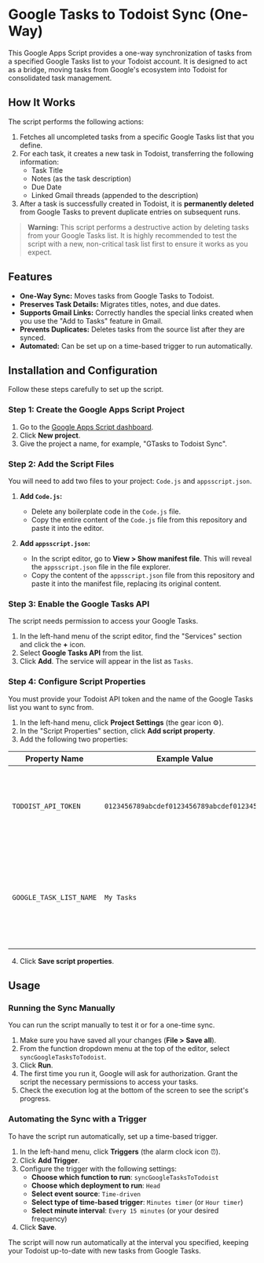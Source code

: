 # Google Tasks to Todoist Sync (One-Way)

This Google Apps Script provides a one-way synchronization of tasks from a specified Google Tasks list to your Todoist account. It is designed to act as a bridge, moving tasks from Google's ecosystem into Todoist for consolidated task management.

## How It Works

The script performs the following actions:
1.  Fetches all uncompleted tasks from a specific Google Tasks list that you define.
2.  For each task, it creates a new task in Todoist, transferring the following information:
    *   Task Title
    *   Notes (as the task description)
    *   Due Date
    *   Linked Gmail threads (appended to the description)
3.  After a task is successfully created in Todoist, it is **permanently deleted** from Google Tasks to prevent duplicate entries on subsequent runs.

> **Warning:** This script performs a destructive action by deleting tasks from your Google Tasks list. It is highly recommended to test the script with a new, non-critical task list first to ensure it works as you expect.

## Features

-   **One-Way Sync:** Moves tasks from Google Tasks to Todoist.
-   **Preserves Task Details:** Migrates titles, notes, and due dates.
-   **Supports Gmail Links:** Correctly handles the special links created when you use the "Add to Tasks" feature in Gmail.
-   **Prevents Duplicates:** Deletes tasks from the source list after they are synced.
-   **Automated:** Can be set up on a time-based trigger to run automatically.

## Installation and Configuration

Follow these steps carefully to set up the script.

### Step 1: Create the Google Apps Script Project

1.  Go to the [Google Apps Script dashboard](https://script.google.com/home).
2.  Click **New project**.
3.  Give the project a name, for example, "GTasks to Todoist Sync".

### Step 2: Add the Script Files

You will need to add two files to your project: `Code.js` and `appsscript.json`.

1.  **Add `Code.js`:**
    *   Delete any boilerplate code in the `Code.js` file.
    *   Copy the entire content of the `Code.js` file from this repository and paste it into the editor.

2.  **Add `appsscript.json`:**
    *   In the script editor, go to **View > Show manifest file**. This will reveal the `appsscript.json` file in the file explorer.
    *   Copy the content of the `appsscript.json` file from this repository and paste it into the manifest file, replacing its original content.

### Step 3: Enable the Google Tasks API

The script needs permission to access your Google Tasks.

1.  In the left-hand menu of the script editor, find the "Services" section and click the **+** icon.
2.  Select **Google Tasks API** from the list.
3.  Click **Add**. The service will appear in the list as `Tasks`.

### Step 4: Configure Script Properties

You must provide your Todoist API token and the name of the Google Tasks list you want to sync from.

1.  In the left-hand menu, click **Project Settings** (the gear icon ⚙️).
2.  In the "Script Properties" section, click **Add script property**.
3.  Add the following two properties:

| Property Name           | Example Value                              | Description                                                                                             |
| ----------------------- | ------------------------------------------ | ------------------------------------------------------------------------------------------------------- |
| `TODOIST_API_TOKEN`     | `0123456789abcdef0123456789abcdef01234567` | Your personal Todoist API token. You can get this from [Todoist Settings > Integrations](https://todoist.com/app/settings/integrations). |
| `GOOGLE_TASK_LIST_NAME` | `My Tasks`                                 | The **exact name** of the Google Tasks list you want to sync from (e.g., "My Tasks", "Work", "Shopping"). |

4.  Click **Save script properties**.

## Usage

### Running the Sync Manually

You can run the script manually to test it or for a one-time sync.

1.  Make sure you have saved all your changes (**File > Save all**).
2.  From the function dropdown menu at the top of the editor, select `syncGoogleTasksToTodoist`.
3.  Click **Run**.
4.  The first time you run it, Google will ask for authorization. Grant the script the necessary permissions to access your tasks.
5.  Check the execution log at the bottom of the screen to see the script's progress.

### Automating the Sync with a Trigger

To have the script run automatically, set up a time-based trigger.

1.  In the left-hand menu, click **Triggers** (the alarm clock icon ⏰).
2.  Click **Add Trigger**.
3.  Configure the trigger with the following settings:
    *   **Choose which function to run**: `syncGoogleTasksToTodoist`
    *   **Choose which deployment to run**: `Head`
    *   **Select event source**: `Time-driven`
    *   **Select type of time-based trigger**: `Minutes timer` (or `Hour timer`)
    *   **Select minute interval**: `Every 15 minutes` (or your desired frequency)
4.  Click **Save**.

The script will now run automatically at the interval you specified, keeping your Todoist up-to-date with new tasks from Google Tasks.
